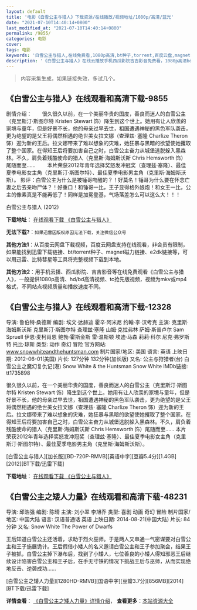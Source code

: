 ```yaml
---
layout: default
title: '电影《白雪公主与猎人》下载资源/在线播放/视频地址/1080p/高清/蓝光'
date: "2021-07-10T14:40:14+0800"
last_modified_at: "2021-07-10T14:40:14+0800"
permalink: /9855/
categories: 电影
cover:
tags: 电影
keywords: '白雪公主与猎人,在线免费看,1080p高清,bt种子,torrent,百度云盘,magnet,磁力链,迅雷下载资源'
description: '《白雪公主与猎人》在线云播放手机西瓜影院吉吉影音免费看，1080p高清bd/hd未删减完整版和tc抢先枪版，mkv/mp4格式，附带bt/torrent种子、magnet/磁力链、百度云盘、网盘资源迅雷下载链接'
---
```


>内容采集生成，如果链接失效，多试几个。


## 《白雪公主与猎人》在线观看和高清下载-9855

剧情介绍：　　很久很久以前，在一个美丽华贵的国度，善良而迷人的白雪公主（克里斯汀·斯图尔特 Kristen Stewart 饰）降生到这个世上。她用有让人欣羡的家境与童年，但是好景不长，他的母亲过早去世，祖国遭遇神秘的黑色军队袭击，更为绝望的是父王将偶然相遇的绝世美女拉文娜（查理兹· 塞隆 Charlize Theron 饰）迎为新的王后。拉文娜带来了难以想象的灾难，她狂暴与黑暗的欲望使她攫取了整个国家。在得知王后将要加害自己之时，白雪公主奋力从城堡逃脱躲入黑森林。不久，肩负着残酷使命的猎人（克里斯·海姆斯沃斯 Chris Hemsworth 饰）尾随而至…… 　　本片荣获2012年青年选择奖怒发冲冠奖（查理兹·塞隆）、最佳夏季电影女主角（克里斯汀·斯图尔特）、最佳夏季电影男主角（克里斯·海姆斯沃斯）。 影评：白雪公主为什么是被锤哥吻醒的？！好莫名！锤哥为什么要在怀念亡妻之后去亲吻尸体？！好重口！和锤哥一比，王子显得格外娘炮！和女王一比，公主的像素真是不能再低了！同样是加冕登基，气场落差怎么可以这么大！！！


白雪公主与猎人 (2012)

**下载地址**： [在线观看下载 《白雪公主与猎人》](https://www.btbtdy.me/btdy/dy8943.html) 


**无法下载?**：`如果迅雷因版权原因无法下载，关注微信公众号 `

**其他方法1**：从百度云网盘下载视频，百度云网盘支持在线观看，非会员有限制，如果能找到迅雷下载链接、bt/torrent种子、magnet磁力链接、e2dk链接等，可以用迅雷、比特彗星等工具将完整视频下载到本地。

**其他方法2**：用手机云播、西瓜影院、吉吉影音等在线免费观看《白雪公主与猎人》，一般提供1080p高清、hd/bd高清视频、tc抢先版视频，视频为mkv或mp4格式，不同站点视频质量和播放速度不同。


## 《白雪公主与猎人》在线观看和高清下载-12328

导演: 鲁伯特·桑德斯 编剧: 埃文·达赫迪 霍辛·阿米尼 约翰·李·汉考克 主演: 克里斯·海姆斯沃斯 克里斯汀·斯图尔特 查理兹·塞隆 山姆·克拉弗林 萨姆·斯普卢尔 Sam Spruell 伊恩·麦柯肖恩 鲍勃·霍斯金斯 雷·温斯顿 埃迪·马森 莉莉·科尔 尼克·弗罗斯特 托比·琼斯 类型: 动作 奇幻 冒险 官方网站: www.snowwhiteandthehuntsman.com 制片国家/地区: 美国 语言: 英语 上映日期: 2012-06-01(美国) 片长: 127分钟 132分钟(加长版) 又名: 公主与狩猎者(台) 白雪公主之魔幻复仇记(港) Snow White & the Huntsman Snow White IMDb链接: tt1735898

很久很久以前，在一个美丽华贵的国度，善良而迷人的白雪公主（克里斯汀·斯图尔特 Kristen Stewart 饰）降生到这个世上。她用有让人欣羡的家境与童年，但是好景不长，他的母亲过早去世，祖国遭遇神秘的黑色军队袭击，更为绝望的是父王将偶然相遇的绝世美女拉文娜（查理兹· 塞隆 Charlize Theron 饰）迎为新的王后。拉文娜带来了难以想象的灾难，她狂暴与黑暗的欲望使她攫取了整个国家。在得知王后将要加害自己之时，白雪公主奋力从城堡逃脱躲入黑森林。不久，肩负着残酷使命的猎人（克里斯·海姆斯沃斯 Chris Hemsworth 饰）尾随而至…… 本片荣获2012年青年选择奖怒发冲冠奖（查理兹·塞隆）、最佳夏季电影女主角（克里斯汀·斯图尔特）、最佳夏季电影男主角（克里斯·海姆斯沃斯）。


[白雪公主与猎人][加长版][BD-720P-RMVB][英语中字][豆瓣5.4分][1.4GB][2012][BT下载/迅雷下载]

**下载地址**： [在线观看下载 《白雪公主与猎人》](https://www.btdx8.com/torrent/snow_white_and_the_huntsman_2012.html) 


## 《白雪公主之矮人力量》在线观看和高清下载-48231

导演: 邱浩强 编剧: 陈晴 主演: 刘小翠 李旭乔 类型: 喜剧 动画 奇幻 冒险 制片国家/地区: 中国大陆 语言: 汉语普通话 英语 上映日期: 2014-08-21(中国大陆) 片长: 84分钟 又名: Snow White The Power of Dwarfs

王后知道白雪公主还活着，求助于烈火巫师。于是两人又串通一气密谋要对白雪公主和王子施展诡计。王后假借小矮人的名义邀请白雪公主和王子参加聚会，结果王子被抓，白雪公主掉下瀑布后，找到了小矮人，七位善良的小矮人得知邪恶王后继续设计陷害白雪公主和王子后，在手无寸铁的情况下挑战王后与巫师，从而实现绝地反击、逆袭成功……


[白雪公主之矮人力量][1280HD-RMVB][国语中字][豆瓣3.7分][856MB][2014][BT下载/迅雷下载]

**详情查看**： [《白雪公主之矮人力量》详情介绍](/movie/48231/)， **查看更多**：[本站资源大全](/movie/t/all/)

